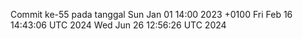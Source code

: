Commit ke-55 pada tanggal Sun Jan 01 14:00 2023 +0100
Fri Feb 16 14:43:06 UTC 2024
Wed Jun 26 12:56:26 UTC 2024
